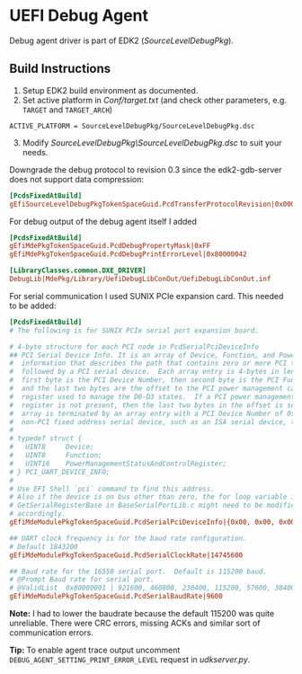 # UEFI Debug Agent

Debug agent driver is part of EDK2 (_SourceLevelDebugPkg_).

## Build Instructions

1. Setup EDK2 build environment as documented.
2. Set active platform in _Conf/target.txt_ (and check other parameters, e.g. `TARGET` and `TARGET_ARCH`)

```
ACTIVE_PLATFORM = SourceLevelDebugPkg/SourceLevelDebugPkg.dsc
```

3. Modify _SourceLevelDebugPkg\SourceLevelDebugPkg.dsc_ to suit your needs.

Downgrade the debug protocol to revision 0.3 since the edk2-gdb-server does not support data compression:

```ini
[PcdsFixedAtBuild]
gEfiSourceLevelDebugPkgTokenSpaceGuid.PcdTransferProtocolRevision|0x00000003
```

For debug output of the debug agent itself I added

```ini
[PcdsFixedAtBuild]
gEfiMdePkgTokenSpaceGuid.PcdDebugPropertyMask|0xFF
gEfiMdePkgTokenSpaceGuid.PcdDebugPrintErrorLevel|0x80000042

[LibraryClasses.common.DXE_DRIVER]
DebugLib|MdePkg/Library/UefiDebugLibConOut/UefiDebugLibConOut.inf
```

For serial communication I used SUNIX PCIe expansion card. This needed to be added:

```ini
[PcdsFixedAtBuild]
# The following is for SUNIX PCIe serial port expansion board.

# 4-byte structure for each PCI node in PcdSerialPciDeviceInfo
## PCI Serial Device Info. It is an array of Device, Function, and Power Management
#  information that describes the path that contains zero or more PCI to PCI bridges
#  followed by a PCI serial device.  Each array entry is 4-bytes in length.  The
#  first byte is the PCI Device Number, then second byte is the PCI Function Number,
#  and the last two bytes are the offset to the PCI power management capabilities
#  register used to manage the D0-D3 states.  If a PCI power management capabilities
#  register is not present, then the last two bytes in the offset is set to 0.  The
#  array is terminated by an array entry with a PCI Device Number of 0xFF.  For a
#  non-PCI fixed address serial device, such as an ISA serial device, the value is 0xFF.
#
# typedef struct {
#   UINT8     Device;
#   UINT8     Function;
#   UINT16    PowerManagementStatusAndControlRegister;
# } PCI_UART_DEVICE_INFO;
#
# Use EFI Shell `pci` command to find this address.
# Also if the device is on bus other than zero, the for loop variable in
# GetSerialRegisterBase in BaseSerialPortLib.c might need to be modified
# accordingly.
gEfiMdeModulePkgTokenSpaceGuid.PcdSerialPciDeviceInfo|{0x00, 0x00, 0x00, 0x00, 0xFF}

## UART clock frequency is for the baud rate configuration.
# Default 1843200
gEfiMdeModulePkgTokenSpaceGuid.PcdSerialClockRate|14745600

## Baud rate for the 16550 serial port.  Default is 115200 baud.
# @Prompt Baud rate for serial port.
# @ValidList  0x80000001 | 921600, 460800, 230400, 115200, 57600, 38400, 19200, 9600, 7200, 4800, 3600, 2400, 2000, 1800, 1200, 600, 300, 150, 134, 110, 75, 50
gEfiMdeModulePkgTokenSpaceGuid.PcdSerialBaudRate|9600
```

**Note:** I had to lower the baudrate because the default 115200 was quite unreliable. There were CRC errors, missing ACKs and similar sort of communication errors.

**Tip:** To enable agent trace output uncomment `DEBUG_AGENT_SETTING_PRINT_ERROR_LEVEL` request in _udkserver.py_.
